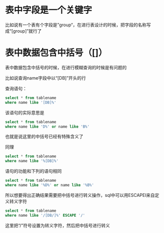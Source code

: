 # 表中字段是一个关键字
比如说有一个表有个字段是”group“，在进行表设计的时候，把字段的名称写成“[group]”就行了
# 表中数据包含中括号（[]）
表中数据包含中括号的时候，在进行模糊查询的时候是有问题的

比如说查询name字段中以“[DB]”开头的行

查询语句： 
```sql
select * from tablename
where name like '[DB]%'
```
该语句的实际意思是
```sql
select * from tablename
where name like 'D%' or name like 'B%'
```
也就是说这里的中括号已经有特殊含义了

同理
```sql
select * from tablename
where name like '%[DB]%'
```
语句的功能和下列的语句相同
```sql
select * from tablename
where name like '%D%' or name like '%B%'
```
所以想要得出正确结果需要把中括号进行转义操作，sql中可以用ESCAPEl来自定义转义字符
```sql
select * from tablename
where name like '/[DB/]%' ESCAPE '/'
```
这里把“/”符号设置为转义字符，然后把中括号进行转义